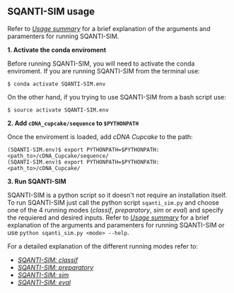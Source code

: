 ## SQANTI-SIM usage

Refer to [*Usage summary*](https://github.com/jorgemt98/SQANTI-SIM/blob/main/docs/wiki3.md) for a brief explanation of the arguments and paramenters for running SQANTI-SIM.

**1. Activate the conda enviroment**

Before running SQANTI-SIM, you will need to activate the conda enviroment. If you are running SQANTI-SIM from the terminal use:

```
$ conda activate SQANTI-SIM.env 
```

On the other hand, if you trying to use SQANTI-SIM from a bash script use:

```
$ source activate SQANTI-SIM.env 
```

**2. Add `cDNA_cupcake/sequence` to `$PYTHONPATH`**

Once the enviroment is loaded, add *cDNA Cupcake* to the path:

```
(SQANTI-SIM.env)$ export PYTHONPATH=$PYTHONPATH:<path_to>/cDNA_Cupcake/sequence/
(SQANTI-SIM.env)$ export PYTHONPATH=$PYTHONPATH:<path_to>/cDNA_Cupcake/
```

**3. Run SQANTI-SIM**

SQANTI-SIM is a python script so it doesn't not require an installation itself. To run SQANTI-SIM just call the python script `sqanti_sim.py` and choose one of the 4 running modes (*classif*, *preparatory*, *sim* or *eval*) and specify the requiered and desired inputs. Refer to [*Usage summary*](https://github.com/jorgemt98/SQANTI-SIM/blob/main/docs/wiki3.md) for a brief explanation of the arguments and paramenters for running SQANTI-SIM or use `python sqanti_sim.py <mode> --help`.

For a detailed explanation of the different running modes refer to:
- [*SQANTI-SIM: classif*](https://github.com/jorgemt98/SQANTI-SIM/blob/main/docs/wiki5.md)
- [*SQANTI-SIM: preparatory*]()
- [*SQANTI-SIM: sim*]()
- [*SQANTI-SIM: eval*]()

